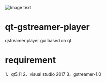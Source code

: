 ![Image text](https://raw.githubusercontent.com/FYPYTHON/qt-gstreamer-player/img/demo.png)
# qt-gstreamer-player
qstreamer player gui based on qt
# requirement
1、qt5.11
2、visual studio 2017
3、gstreamer-1.0

